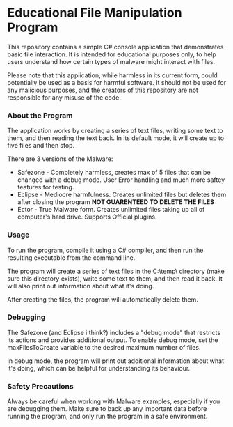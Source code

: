 # Educational File Manipulation Program
This repository contains a simple C# console application that demonstrates basic file interaction. It is intended for educational purposes only, to help users understand how certain types of malware might interact with files.

Please note that this application, while harmless in its current form, could potentially be used as a basis for harmful software. It should not be used for any malicious purposes, and the creators of this repository are not responsible for any misuse of the code.

### About the Program
The application works by creating a series of text files, writing some text to them, and then reading the text back. In its default mode, it will create up to five files and then stop.

There are 3 versions of the Malware:
- Safezone - Completely harmless, creates max of 5 files that can be changed with a debug mode. User Error handling and much more saftey features for testing.
- Eclipse - Mediocre harmfulness. Creates unlimited files but deletes them after closing the program **NOT GUARENTEED TO DELETE THE FILES**
- Ector - True Malware form. Creates unlimited files taking up all of computer's hard drive. Supports Official plugins.

### Usage
To run the program, compile it using a C# compiler, and then run the resulting executable from the command line.

The program will create a series of text files in the C:\temp\ directory (make sure this directory exists), write some text to them, and then read it back. It will also print out information about what it's doing.

After creating the files, the program will automatically delete them.

### Debugging
The Safezone (and Eclipse i think?) includes a "debug mode" that restricts its actions and provides additional output. To enable debug mode, set the maxFilesToCreate variable to the desired maximum number of files.

In debug mode, the program will print out additional information about what it's doing, which can be helpful for understanding its behaviour.

### Safety Precautions
Always be careful when working with Malware examples, especially if you are debugging them. Make sure to back up any important data before running the program, and only run the program in a safe environment.
